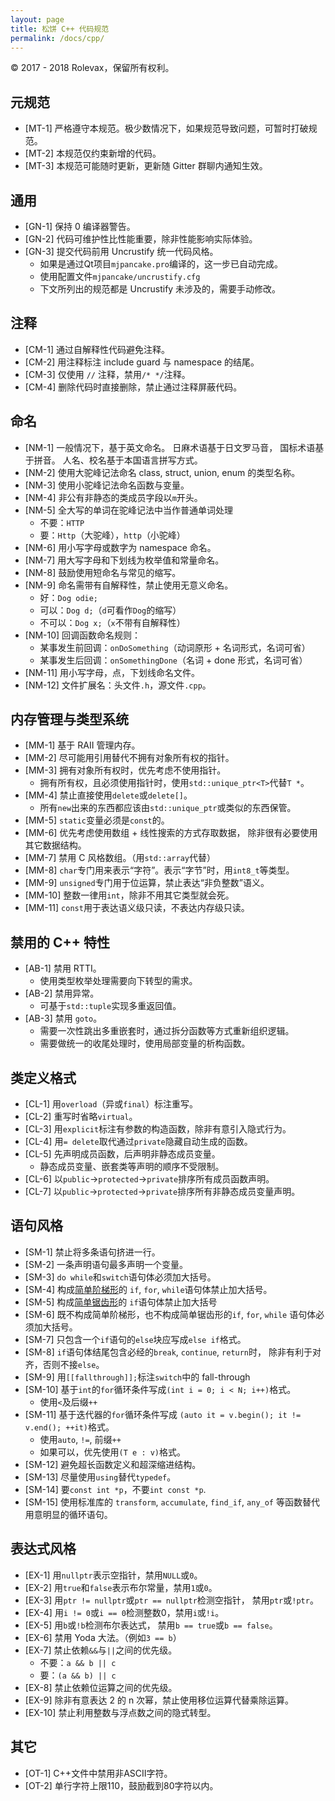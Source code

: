 ```yaml
---
layout: page
title: 松饼 C++ 代码规范
permalink: /docs/cpp/
---
```


© 2017 - 2018 Rolevax，保留所有权利。

## 元规范

- [MT-1] 严格遵守本规范。极少数情况下，如果规范导致问题，可暂时打破规范。
- [MT-2] 本规范仅约束新增的代码。
- [MT-3] 本规范可能随时更新，更新随 Gitter 群聊内通知生效。

## 通用

- [GN-1] 保持 0 编译器警告。
- [GN-2] 代码可维护性比性能重要，除非性能影响实际体验。
- [GN-3] 提交代码前用 Uncrustify 统一代码风格。
    - 如果是通过Qt项目`mjpancake.pro`编译的，这一步已自动完成。
    - 使用配置文件`mjpancake/uncrustify.cfg`
    - 下文所列出的规范都是 Uncrustify 未涉及的，需要手动修改。

## 注释

- [CM-1] 通过自解释性代码避免注释。
- [CM-2] 用注释标注 include guard 与 namespace 的结尾。
- [CM-3] 仅使用 `//` 注释，禁用`/* */`注释。
- [CM-4] 删除代码时直接删除，禁止通过注释屏蔽代码。

## 命名

- [NM-1] 一般情况下，基于英文命名。
         日麻术语基于日文罗马音，
         国标术语基于拼音。
         人名、校名基于本国语言拼写方式。
- [NM-2] 使用大驼峰记法命名 class, struct, union, enum 的类型名称。
- [NM-3] 使用小驼峰记法命名函数与变量。
- [NM-4] 非公有非静态的类成员字段以`m`开头。
- [NM-5] 全大写的单词在驼峰记法中当作普通单词处理
  - 不要：`HTTP`
  - 要：`Http`（大驼峰），`http`（小驼峰）
- [NM-6] 用小写字母或数字为 namespace 命名。
- [NM-7] 用大写字母和下划线为枚举值和常量命名。
- [NM-8] 鼓励使用短命名与常见的缩写。
- [NM-9] 命名需带有自解释性，禁止使用无意义命名。
    - 好：`Dog odie;`
    - 可以：`Dog d;`（`d`可看作`Dog`的缩写）
    - 不可以：`Dog x;`（`x`不带有自解释性）
- [NM-10] 回调函数命名规则：
  - 某事发生前回调：`onDoSomething`（动词原形 + 名词形式，名词可省）
  - 某事发生后回调：`onSomethingDone`（名词 + done 形式，名词可省）
- [NM-11] 用小写字母，点，下划线命名文件。
- [NM-12] 文件扩展名：头文件`.h`，源文件`.cpp`。

## 内存管理与类型系统

- [MM-1] 基于 RAII 管理内存。 
- [MM-2] 尽可能用引用替代不拥有对象所有权的指针。
- [MM-3] 拥有对象所有权时，优先考虑不使用指针。
    - 拥有所有权，且必须使用指针时，使用`std::unique_ptr<T>`代替`T *`。
- [MM-4] 禁止直接使用`delete`或`delete[]`。
    - 所有`new`出来的东西都应该由`std::unique_ptr`或类似的东西保管。
- [MM-5] `static`变量必须是`const`的。
- [MM-6] 优先考虑使用数组 + 线性搜索的方式存取数据，
         除非很有必要使用其它数据结构。
- [MM-7] 禁用 C 风格数组。（用`std::array`代替）
- [MM-8] `char`专门用来表示“字符”。表示“字节”时，用`int8_t`等类型。
- [MM-9] `unsigned`专门用于位运算，禁止表达“非负整数”语义。
- [MM-10] 整数一律用`int`，除非不用其它类型就会死。
- [MM-11] `const`用于表达语义级只读，不表达内存级只读。

## 禁用的 C++ 特性

- [AB-1] 禁用 RTTI。
    - 使用类型枚举处理需要向下转型的需求。
- [AB-2] 禁用异常。
    - 可基于`std::tuple`实现多重返回值。
- [AB-3] 禁用 `goto`。
    - 需要一次性跳出多重嵌套时，通过拆分函数等方式重新组织逻辑。
    - 需要做统一的收尾处理时，使用局部变量的析构函数。

## 类定义格式

- [CL-1] 用`overload`（异或`final`）标注重写。
- [CL-2] 重写时省略`virtual`。
- [CL-3] 用`explicit`标注有参数的构造函数，除非有意引入隐式行为。
- [CL-4] 用`= delete`取代通过`private`隐藏自动生成的函数。
- [CL-5] 先声明成员函数，后声明非静态成员变量。
    - 静态成员变量、嵌套类等声明的顺序不受限制。
- [CL-6] 以`public`->`protected`->`private`排序所有成员函数声明。
- [CL-7] 以`public`->`protected`->`private`排序所有非静态成员变量声明。

## 语句风格

- [SM-1] 禁止将多条语句挤进一行。
- [SM-2] 一条声明语句最多声明一个变量。
- [SM-3] `do while`和`switch`语句体必须加大括号。
- [SM-4] 构成[简单阶梯形](/docs/cpp-note#stairs)的
         `if`, `for`, `while`语句体禁止加大括号。
- [SM-5] 构成[简单锯齿形](/docs/cpp-note#stairs)的
         `if`语句体禁止加大括号
- [SM-6] 既不构成简单阶梯形，也不构成简单锯齿形的`if`, `for`, `while`
         语句体必须加大括号。
- [SM-7] 只包含一个`if`语句的`else`块应写成`else if`格式。
- [SM-8] `if`语句体结尾包含必经的`break`, `continue`, `return`时，
         除非有利于对齐，否则不接`else`。
- [SM-9] 用`[[fallthrough]];`标注`switch`中的 fall-through
- [SM-10] 基于`int`的`for`循环条件写成`(int i = 0; i < N; i++)`格式。
    - 使用`<`及后缀`++`
- [SM-11] 基于迭代器的`for`循环条件写成
          `(auto it = v.begin(); it != v.end(); ++it)`格式。
    - 使用`auto`, `!=`, 前缀`++`
    - 如果可以，优先使用`(T e : v)`格式。
- [SM-12] 避免超长函数定义和超深缩进结构。
- [SM-13] 尽量使用`using`替代`typedef`。
- [SM-14] 要`const int *p`，不要`int const *p`.
- [SM-15] 使用标准库的
          `transform`, `accumulate`, `find_if`, `any_of`
          等函数替代用意明显的循环语句。

## 表达式风格

- [EX-1] 用`nullptr`表示空指针，禁用`NULL`或`0`。
- [EX-2] 用`true`和`false`表示布尔常量，禁用`1`或`0`。
- [EX-3] 用`ptr != nullptr`或`ptr == nullptr`检测空指针，
         禁用`ptr`或`!ptr`。
- [EX-4] 用`i != 0`或`i == 0`检测整数0，禁用`i`或`!i`。
- [EX-5] 用`b`或`!b`检测布尔表达式，
         禁用`b == true`或`b == false`。
- [EX-6] 禁用 Yoda 大法。（例如`3 == b`）
- [EX-7] 禁止依赖`&&`与`||`之间的优先级。
  - 不要：`a && b || c`
  - 要：`(a && b) || c`
- [EX-8] 禁止依赖位运算之间的优先级。
- [EX-9] 除非有意表达 2 的 n 次幂，禁止使用移位运算代替乘除运算。
- [EX-10] 禁止利用整数与浮点数之间的隐式转型。

## 其它

- [OT-1] C++文件中禁用非ASCII字符。
- [OT-2] 单行字符上限110，鼓励截到80字符以内。



